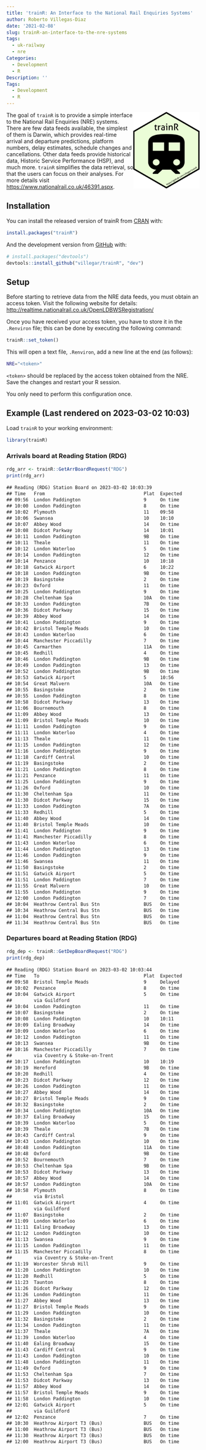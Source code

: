 ```yaml
---
title: 'trainR: An Interface to the National Rail Enquiries Systems'
author: Roberto Villegas-Diaz
date: '2021-02-08'
slug: trainR-an-interface-to-the-nre-systems
tags:
  - uk-railway
  - nre
Categories:
  - Development
  - R
Description: ''
Tags:
  - Development
  - R
---
```


<img src="https://raw.githubusercontent.com/villegar/trainR/main/inst/images/logo.png" alt="logo" align="right" height=200px/>

The goal of `trainR` is to provide a simple interface to the 
National Rail Enquiries (NRE) systems. There are few data feeds 
available, the simplest of them is Darwin, which provides real-time 
arrival and departure predictions, platform numbers, delay estimates, 
schedule changes and cancellations. Other data feeds provide historical 
data, Historic Service Performance (HSP), and much more. `trainR` 
simplifies the data retrieval, so that the users can focus on their 
analyses. For more details visit 
https://www.nationalrail.co.uk/46391.aspx.

## Installation

You can install the released version of trainR from [CRAN](https://CRAN.R-project.org) with:

``` r
install.packages("trainR")
```

And the development version from [GitHub](https://github.com/) with:

``` r
# install.packages("devtools")
devtools::install_github("villegar/trainR", "dev")
```

## Setup
Before starting to retrieve data from the NRE data feeds, you must obtain an access token. 
Visit the following website for details: http://realtime.nationalrail.co.uk/OpenLDBWSRegistration/

Once you have received your access token, you have to store it in the `.Renviron` file; this can be 
done by executing the following command:


```r
trainR::set_token()
```

This will open a text file, `.Renviron`, add a new line at the end (as follows):

```bash
NRE="<token>"
```

`<token>` should be replaced by the access token obtained from the NRE. Save the changes and restart 
your R session.

You only need to perform this configuration once.

## Example (Last rendered on 2023-03-02 10:03)

Load `trainR` to your working environment:

```r
library(trainR)
```

### Arrivals board at Reading Station (RDG)


```r
rdg_arr <- trainR::GetArrBoardRequest("RDG")
print(rdg_arr)
```

```
## Reading (RDG) Station Board on 2023-03-02 10:03:39
## Time   From                                    Plat  Expected
## 09:56  London Paddington                       9     On time
## 10:00  London Paddington                       8     On time
## 10:02  Plymouth                                11    09:58
## 10:06  Swansea                                 10    10:10
## 10:07  Abbey Wood                              14    On time
## 10:08  Didcot Parkway                          14    10:01
## 10:11  London Paddington                       9B    On time
## 10:11  Theale                                  11    On time
## 10:12  London Waterloo                         5     On time
## 10:14  London Paddington                       12    On time
## 10:14  Penzance                                10    10:18
## 10:18  Gatwick Airport                         6     10:22
## 10:18  London Paddington                       9B    On time
## 10:19  Basingstoke                             2     On time
## 10:23  Oxford                                  11    On time
## 10:25  London Paddington                       9     On time
## 10:28  Cheltenham Spa                          10A   On time
## 10:33  London Paddington                       7B    On time
## 10:36  Didcot Parkway                          15    On time
## 10:39  Abbey Wood                              14    On time
## 10:41  London Paddington                       9     On time
## 10:42  Bristol Temple Meads                    10    On time
## 10:43  London Waterloo                         6     On time
## 10:44  Manchester Piccadilly                   7     On time
## 10:45  Carmarthen                              11A   On time
## 10:45  Redhill                                 4     On time
## 10:46  London Paddington                       9B    On time
## 10:49  London Paddington                       13    On time
## 10:52  London Paddington                       9B    On time
## 10:53  Gatwick Airport                         5     10:56
## 10:54  Great Malvern                           10A   On time
## 10:55  Basingstoke                             2     On time
## 10:55  London Paddington                       8     On time
## 10:58  Didcot Parkway                          13    On time
## 11:06  Bournemouth                             8     On time
## 11:09  Abbey Wood                              13    On time
## 11:09  Bristol Temple Meads                    10    On time
## 11:11  London Paddington                       9     On time
## 11:11  London Waterloo                         4     On time
## 11:13  Theale                                  11    On time
## 11:15  London Paddington                       12    On time
## 11:16  London Paddington                       9     On time
## 11:18  Cardiff Central                         10    On time
## 11:19  Basingstoke                             2     On time
## 11:21  London Paddington                       8     On time
## 11:21  Penzance                                11    On time
## 11:25  London Paddington                       9     On time
## 11:26  Oxford                                  10    On time
## 11:30  Cheltenham Spa                          11    On time
## 11:30  Didcot Parkway                          15    On time
## 11:33  London Paddington                       7A    On time
## 11:33  Redhill                                 5     On time
## 11:40  Abbey Wood                              14    On time
## 11:40  Bristol Temple Meads                    10    On time
## 11:41  London Paddington                       9     On time
## 11:41  Manchester Piccadilly                   8     On time
## 11:43  London Waterloo                         6     On time
## 11:44  London Paddington                       13    On time
## 11:46  London Paddington                       9     On time
## 11:46  Swansea                                 11    On time
## 11:50  Basingstoke                             2     On time
## 11:51  Gatwick Airport                         5     On time
## 11:51  London Paddington                       7     On time
## 11:55  Great Malvern                           10    On time
## 11:55  London Paddington                       9     On time
## 12:00  London Paddington                       7     On time
## 10:04  Heathrow Central Bus Stn                BUS   On time
## 10:34  Heathrow Central Bus Stn                BUS   On time
## 11:04  Heathrow Central Bus Stn                BUS   On time
## 11:34  Heathrow Central Bus Stn                BUS   On time
```

### Departures board at Reading Station (RDG)


```r
rdg_dep <- trainR::GetDepBoardRequest("RDG")
print(rdg_dep)
```

```
## Reading (RDG) Station Board on 2023-03-02 10:03:44
## Time   To                                      Plat  Expected
## 09:58  Bristol Temple Meads                    9     Delayed
## 10:02  Penzance                                8     On time
## 10:04  Gatwick Airport                         5     On time
##        via Guildford                           
## 10:04  London Paddington                       11    On time
## 10:07  Basingstoke                             2     On time
## 10:08  London Paddington                       10    10:11
## 10:09  Ealing Broadway                         14    On time
## 10:09  London Waterloo                         6     On time
## 10:12  London Paddington                       11    On time
## 10:13  Swansea                                 9B    On time
## 10:16  Manchester Piccadilly                   7     On time
##        via Coventry & Stoke-on-Trent           
## 10:17  London Paddington                       10    10:19
## 10:19  Hereford                                9B    On time
## 10:20  Redhill                                 4     On time
## 10:23  Didcot Parkway                          12    On time
## 10:26  London Paddington                       11    On time
## 10:27  Abbey Wood                              14    On time
## 10:27  Bristol Temple Meads                    9     On time
## 10:32  Basingstoke                             2     On time
## 10:34  London Paddington                       10A   On time
## 10:37  Ealing Broadway                         15    On time
## 10:39  London Waterloo                         5     On time
## 10:39  Theale                                  7B    On time
## 10:43  Cardiff Central                         9     On time
## 10:43  London Paddington                       10    On time
## 10:48  London Paddington                       11A   On time
## 10:48  Oxford                                  9B    On time
## 10:52  Bournemouth                             7     On time
## 10:53  Cheltenham Spa                          9B    On time
## 10:53  Didcot Parkway                          13    On time
## 10:57  Abbey Wood                              14    On time
## 10:57  London Paddington                       10A   On time
## 10:58  Plymouth                                8     On time
##        via Bristol                             
## 11:01  Gatwick Airport                         4     On time
##        via Guildford                           
## 11:07  Basingstoke                             2     On time
## 11:09  London Waterloo                         6     On time
## 11:11  Ealing Broadway                         13    On time
## 11:12  London Paddington                       10    On time
## 11:13  Swansea                                 9     On time
## 11:15  London Paddington                       11    On time
## 11:15  Manchester Piccadilly                   8     On time
##        via Coventry & Stoke-on-Trent           
## 11:19  Worcester Shrub Hill                    9     On time
## 11:20  London Paddington                       10    On time
## 11:20  Redhill                                 5     On time
## 11:23  Taunton                                 8     On time
## 11:26  Didcot Parkway                          12    On time
## 11:26  London Paddington                       11    On time
## 11:27  Abbey Wood                              13    On time
## 11:27  Bristol Temple Meads                    9     On time
## 11:29  London Paddington                       10    On time
## 11:32  Basingstoke                             2     On time
## 11:34  London Paddington                       11    On time
## 11:37  Theale                                  7A    On time
## 11:39  London Waterloo                         4     On time
## 11:40  Ealing Broadway                         15    On time
## 11:43  Cardiff Central                         9     On time
## 11:43  London Paddington                       10    On time
## 11:48  London Paddington                       11    On time
## 11:49  Oxford                                  9     On time
## 11:53  Cheltenham Spa                          7     On time
## 11:53  Didcot Parkway                          13    On time
## 11:57  Abbey Wood                              14    On time
## 11:57  Bristol Temple Meads                    9     On time
## 11:58  London Paddington                       10    On time
## 12:01  Gatwick Airport                         5     On time
##        via Guildford                           
## 12:02  Penzance                                7     On time
## 10:30  Heathrow Airport T3 (Bus)               BUS   On time
## 11:00  Heathrow Airport T3 (Bus)               BUS   On time
## 11:30  Heathrow Airport T3 (Bus)               BUS   On time
## 12:00  Heathrow Airport T3 (Bus)               BUS   On time
```
